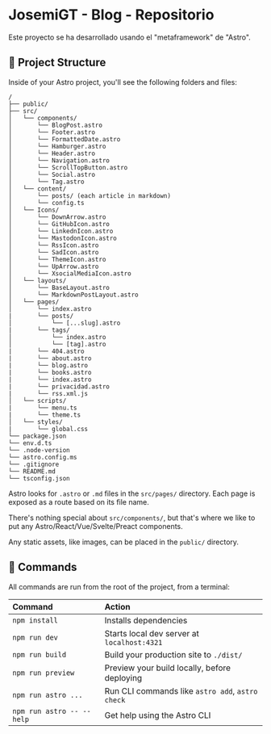 # JosemiGT - Blog - Repositorio

Este proyecto se ha desarrollado usando el "metaframework" de "Astro".

## 🚀 Project Structure

Inside of your Astro project, you'll see the following folders and files:

```text
/
├── public/
├── src/
│   └── components/
│       └── BlogPost.astro
│       └── Footer.astro
│       └── FormattedDate.astro
│       └── Hamburger.astro
│       └── Header.astro
│       └── Navigation.astro
│       └── ScrollTopButton.astro
│       └── Social.astro
│       └── Tag.astro
│   └── content/
│       └── posts/ (each article in markdown)
│       └── config.ts
│   └── Icons/
│       └── DownArrow.astro
│       └── GitHubIcon.astro
│       └── LinkednIcon.astro
│       └── MastodonIcon.astro
│       └── RssIcon.astro
│       └── SadIcon.astro
│       └── ThemeIcon.astro
│       └── UpArrow.astro
│       └── XsocialMediaIcon.astro
│   └── layouts/
│       └── BaseLayout.astro
│       └── MarkdownPostLayout.astro
│   └── pages/
│       └── index.astro
|       └── posts/
│           └── [...slug].astro
|       └── tags/
│           └── index.astro
│           └── [tag].astro
|       └── 404.astro
|       └── about.astro
|       └── blog.astro
|       └── books.astro
|       └── index.astro
|       └── privacidad.astro
|       └── rss.xml.js
│   └── scripts/
|       └── menu.ts
|       └── theme.ts
│   └── styles/
|       └── global.css
└── package.json
└── env.d.ts
└── .node-version
└── astro.config.ms
└── .gitignore
└── README.md
└── tsconfig.json
```

Astro looks for `.astro` or `.md` files in the `src/pages/` directory. Each page is exposed as a route based on its file name.

There's nothing special about `src/components/`, but that's where we like to put any Astro/React/Vue/Svelte/Preact components.

Any static assets, like images, can be placed in the `public/` directory.

## 🧞 Commands

All commands are run from the root of the project, from a terminal:

| Command                   | Action                                           |
| :------------------------ | :----------------------------------------------- |
| `npm install`             | Installs dependencies                            |
| `npm run dev`             | Starts local dev server at `localhost:4321`      |
| `npm run build`           | Build your production site to `./dist/`          |
| `npm run preview`         | Preview your build locally, before deploying     |
| `npm run astro ...`       | Run CLI commands like `astro add`, `astro check` |
| `npm run astro -- --help` | Get help using the Astro CLI                     |
